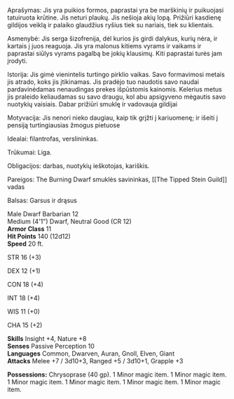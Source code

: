 
Aprašymas: Jis yra puikios formos, paprastai yra be marškinių ir puikuojasi tatuiruota krūtine. Jis neturi plaukų. Jis nešioja akių lopą. Prižiūri kasdienę gildijos veiklą ir palaiko glaudžius ryšius tiek su nariais, tiek su klientais.

Asmenybė: Jis serga šizofrenija, dėl kurios jis girdi dalykus, kurių nėra, ir kartais į juos reaguoja. Jis yra malonus kitiems vyrams ir vaikams ir paprastai siūlys vyrams pagalbą be jokių klausimų. Kiti paprastai turės jam įrodyti. 

Istorija: Jis gimė vienintelis turtingo pirklio vaikas. Savo formavimosi metais jis atrado, koks jis įtikinamas. Jis pradėjo tuo naudotis savo naudai pardavinėdamas nenaudingas prekes išpūstomis kainomis. Kelerius metus jis praleido keliaudamas su savo draugu, kol abu apsigyveno mėgautis savo nuotykių vaisiais. Dabar prižiūri smuklę ir vadovauja gildijai

Motyvacija: Jis nenori nieko daugiau, kaip tik grįžti į kariuomenę; ir išeiti į pensiją turtingiausias žmogus pietuose 

Idealai: filantrofas, verslininkas. 

Trūkumai: Liga. 

Obligacijos: darbas, nuotykių ieškotojas, kariškis. 

Pareigos: The Burning Dwarf smuklės savininkas, [[The Tipped Stein Guild]] vadas 

Balsas: Garsus ir drąsus

Male Dwarf Barbarian 12  
Medium (4'1") Dwarf, Neutral Good (CR 12)  
**Armor Class** 11  
**Hit Points** 140 (12d12)  
**Speed** 20 ft.

STR 16 (+3)

DEX 12 (+1)

CON 18 (+4)

INT 18 (+4)

WIS 11 (+0)

CHA 15 (+2)

**Skills** Insight +4, Nature +8  
**Senses** Passive Perception 10  
**Languages** Common, Dwarven, Auran, Gnoll, Elven, Giant  
**Attacks** Melee +7 / 3d10+3, Ranged +5 / 3d10+1, Grapple +3

**Possessions:** Chrysoprase (40 gp). 1 Minor magic item. 1 Minor magic item. 1 Minor magic item. 1 Minor magic item. 1 Minor magic item. 1 Minor magic item.